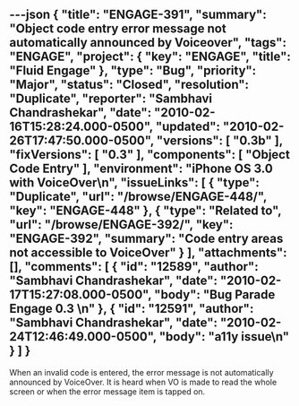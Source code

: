 ---json
{
  "title": "ENGAGE-391",
  "summary": "Object code entry error message not automatically announced by Voiceover",
  "tags": "ENGAGE",
  "project": {
    "key": "ENGAGE",
    "title": "Fluid Engage"
  },
  "type": "Bug",
  "priority": "Major",
  "status": "Closed",
  "resolution": "Duplicate",
  "reporter": "Sambhavi Chandrashekar",
  "date": "2010-02-16T15:28:24.000-0500",
  "updated": "2010-02-26T17:47:50.000-0500",
  "versions": [
    "0.3b"
  ],
  "fixVersions": [
    "0.3"
  ],
  "components": [
    "Object Code Entry"
  ],
  "environment": "iPhone OS 3.0 with VoiceOver\n",
  "issueLinks": [
    {
      "type": "Duplicate",
      "url": "/browse/ENGAGE-448/",
      "key": "ENGAGE-448"
    },
    {
      "type": "Related to",
      "url": "/browse/ENGAGE-392/",
      "key": "ENGAGE-392",
      "summary": "Code entry areas not accessible to VoiceOver"
    }
  ],
  "attachments": [],
  "comments": [
    {
      "id": "12589",
      "author": "Sambhavi Chandrashekar",
      "date": "2010-02-17T15:27:08.000-0500",
      "body": "Bug Parade Engage 0.3&#x20;\n"
    },
    {
      "id": "12591",
      "author": "Sambhavi Chandrashekar",
      "date": "2010-02-24T12:46:49.000-0500",
      "body": "a11y issue\n"
    }
  ]
}
---
When an invalid code is entered, the error message is not automatically announced by VoiceOver. It is heard when VO is made to read the whole screen or when the error message item is tapped on.&#x20;

        